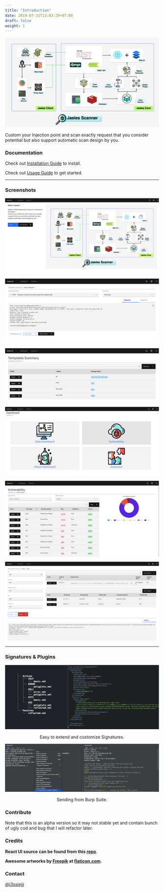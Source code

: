 ```yaml
---
title: "Introduction"
date: 2019-07-31T13:03:29+07:00
draft: false
weight: 1
---
```


![Architecture](screenshots/Jaeles-architechture.png?classes=border,shadow)

Custom your Injection point and scan exactly request that you consider potential but also support automatic scan design by you.

### Documentation

Check out [Installation Guide](/installation/) to install.

Check out [Usage Guide](/usage/) to get started.

***

### Screenshots

![UI-1](screenshots/jaeles-ui-00.png?classes=border,shadow)

![UI-2](screenshots/jaeles-ui-01.png?classes=border,shadow)

![UI-3](screenshots/jaeles-ui-02.png?classes=border,shadow)

![UI-4](screenshots/jaeles-ui-03.png?classes=border,shadow)

![UI-5](screenshots/jaeles-ui-08.png?classes=border,shadow)

![UI-5](screenshots/jaeles-ui-09.png?classes=border,shadow)

***

### Signatures & Plugins

![EX-0](screenshots/ext-1.png?classes=border,shadow)
<p align="center">Easy to extend and customize Signatures.</p>

![EX-1](screenshots/ext-0.png?classes=border,shadow)
<p align="center">Sending from Burp Suite.</p>


### Contribute
Note that this is an alpha version so it may not stable yet and contain bunch of ugly cod and bug that I will refactor later.

### Credits
**React UI source can be found from this [repo](https://github.com/j3ssie/UI/tree/master/Jaeles-ui)**.

**Awesome artworks by [Freepik](http://freepik.com) at [flaticon.com](http://flaticon.com).**


### Contact
[@j3ssiejjj](https://twitter.com/j3ssiejjj)
